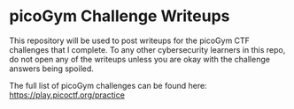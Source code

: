 # picoGym Challenge Writeups
This repository will be used to post writeups for the picoGym CTF challenges that I complete. To any other cybersecurity learners in this repo, do not open any of the writeups unless you are okay with the challenge answers being spoiled.

The full list of picoGym challenges can be found here: https://play.picoctf.org/practice
